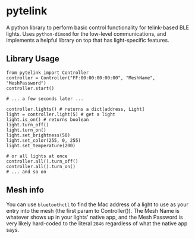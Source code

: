 # pytelink

A python library to perform basic control functionality for telink-based BLE lights. Uses `python-dimond` for the low-level
communications, and implements a helpful library on top that has light-specific features.

## Library Usage

```
from pytelink import Controller
controller = Controller("FF:00:00:00:00:00", "MeshName", "MeshPassword")
controller.start()

# ... a few seconds later ...

controller.lights() # returns a dict[address, Light]
light = controller.light(5) # get a light
light.is_on() # returns boolean
light.turn_off()
light.turn_on()
light.set_brightness(50)
light.set_color(255, 0, 255)
light.set_temperature(200)

# or all lights at once
controller.all().turn_off()
controller.all().turn_on()
# ... and so on

```

## Mesh info
You can use `bluetoothctl` to find the Mac address of a light to use as your entry into the mesh (the first param to Controller()). The Mesh Name is whatever shows up in your lights' native app, and the Mesh Password is very likely hard-coded to the literal `2846` regardless of what the native app says.